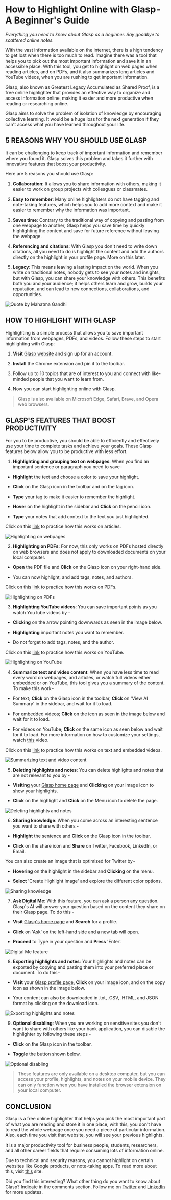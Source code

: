 # How to Highlight Online with Glasp - A Beginner's Guide

_Everything you need to know about Glasp as a beginner. Say goodbye to scattered online notes._

With the vast information available on the internet, there is a high tendency to get lost when there is too much to read. Imagine there was a tool that helps you to pick out the most important information and save it in an accessible place. With this tool, you get to highlight on web pages when reading articles, and on PDFs, and it also summarizes long articles and YouTube videos, when you are rushing to get important information.

Glasp, also known as Greatest Legacy Accumulated as Shared Proof, is a free online highlighter that provides an effective way to organize and access information online, making it easier and more productive when reading or researching online.

Glasp aims to solve the problem of isolation of knowledge by encouraging collective learning. It would be a huge loss for the next generation if they can't access what you have learned throughout your life.

## 5 REASONS WHY YOU SHOULD USE GLASP

It can be challenging to keep track of important information and remember where you found it. Glasp solves this problem and takes it further with innovative features that boost your productivity.

Here are 5 reasons you should use Glasp:

1. **Collaboration**: It allows you to share information with others, making it easier to work on group projects with colleagues or classmates.

2. **Easy to remember**: Many online highlighters do not have tagging and note-taking features, which helps you to add more context and make it easier to remember why the information was important.

3. **Saves time**: Contrary to the traditional way of copying and pasting from one webpage to another, Glasp helps you save time by quickly highlighting the content and save for future reference without leaving the webpage.
4. **Referencing and citations**: With Glasp you don't need to write down citations, all you need to do is highlight the content and add the authors directly on the highlight in your profile page. More on this later.
5. **Legacy**: This means leaving a lasting impact on the world. When you write on traditional notes, nobody gets to see your notes and insights, but with Glasp, you can share your knowledge with others. This benefits both you and your audience; it helps others learn and grow, builds your reputation, and can lead to new connections, collaborations, and opportunities.

![Quote by Mahatma Gandhi](assets/Images/The-future.png)

## HOW TO HIGHLIGHT WITH GLASP

Highlighting is a simple process that allows you to save important information from webpages, PDFs, and videos. Follow these steps to start highlighting with Glasp:

1. **Visit** [Glasp website](https://glasp.co/home) and sign up for an account.

2. **Install** the Chrome extension and pin it to the toolbar.
3. Follow up to 10 topics that are of interest to you and connect with like-minded people that you want to learn from.
4. Now you can start highlighting online with Glasp.

> Glasp is also available on Microsoft Edge, Safari, Brave, and Opera web browsers.

## GLASP'S FEATURES THAT BOOST PRODUCTIVITY

For you to be productive, you should be able to efficiently and effectively use your time to complete tasks and achieve your goals. These Glasp features below allow you to be productive with less effort.

1. **Highlighting and grouping text on webpages**: When you find an important sentence or paragraph you need to save -

- **Highlight** the text and choose a color to save your highlight.

- **Click** on the Glasp icon in the toolbar and on the tag icon.
- **Type** your tag to make it easier to remember the highlight.
- **Hover** on the highlight in the sidebar and **Click** on the pencil icon.
- **Type** your notes that add context to the text you just highlighted.

Click on this [link](https://glasp.co/articles/how-to-highlight-text-on-pages) to practice how this works on articles.

![Highlighting on webpages](assets/Images/Webpages.png)

2. **Highlighting on PDFs**: For now, this only works on PDFs hosted directly on web browsers and does not apply to downloaded documents on your local computer.

- **Open** the PDF file and **Click** on the Glasp icon on your right-hand side.

- You can now highlight, and add tags, notes, and authors.

Click on this [link](https://www.dunwoody.edu/pdfs/Elftmann_Highlighting.pdf) to practice how this works on PDFs.

![Highlighting on PDFs](assets/Images/PDFs.png)

3. **Highlighting YouTube videos**: You can save important points as you watch YouTube videos by -

- **Clicking** on the arrow pointing downwards as seen in the image below.

- **Highlighting** important notes you want to remember.
- Do not forget to add tags, notes, and the author.

Click on this [link](https://www.youtube.com/watch?v=-HrfqfDyqCQ&t=2s) to practice how this works on YouTube.

![Highlighting on YouTube](assets/Images/YouTube.png)

4. **Summarize text and video content**: When you have less time to read every word on webpages, and articles, or watch full videos either embedded or on YouTube, this tool gives you a summary of the content. To make this work -

- For text; **Click** on the Glasp icon in the toolbar, **Click** on 'View AI Summary' in the sidebar, and wait for it to load.

- For embedded videos; **Click** on the icon as seen in the image below and wait for it to load.
- For videos on YouTube; **Click** on the same icon as seen below and wait for it to load.
  For more information on how to customize your settings, watch [this](https://www.youtube.com/watch?v=qLwt-ZY2bDA&t=57s) video.

Click on this [link](https://glasp.co/articles/how-to-highlight-text-on-pages) to practice how this works on text and embedded videos.

![Summarizing text and video content](assets/Images/AI-summary.png)

5. **Deleting highlights and notes**: You can delete highlights and notes that are not relevant to you by -

- **Visiting** your [Glasp home page](https://glasp.co/home) and **Clicking** on your image icon to show your highlights.

- **Click** on the highlight and **Click** on the Menu icon to delete the page.

![Deleting highlights and notes](assets/Images/Deleting.png)

6. **Sharing knowledge**: When you come across an interesting sentence you want to share with others -

- **Highlight** the sentence and **Click** on the Glasp icon in the toolbar.

- **Click** on the share icon and **Share** on Twitter, Facebook, LinkedIn, or Email.

You can also create an image that is optimized for Twitter by -

- **Hovering** on the highlight in the sidebar and **Clicking** on the menu.

- **Select** 'Create Highlight Image' and explore the different color options.

![Sharing knowledge](assets/Images/Share.png)

7. **Ask Digital Me**: With this feature, you can ask a person any question. Glasp's AI will answer your question based on the content they share on their Glasp page. To do this -

- **Visit** [Glasp's home page](https://glasp.co/home) and **Search** for a profile.

- **Click** on 'Ask' on the left-hand side and a new tab will open.
- **Proceed** to Type in your question and **Press** 'Enter'.

![Digital Me feature](assets/Images/Digital-me.png)

8. **Exporting highlights and notes**: Your highlights and notes can be exported by copying and pasting them into your preferred place or document. To do this -

- **Visit** your [Glasp profile page](https://glasp.co/home), **Click** on your image icon, and on the copy icon as shown in the image below.

- Your content can also be downloaded in .txt, .CSV, .HTML, and JSON format by clicking on the download icon.

![Exporting highlights and notes](assets/Images/Download.png)

9. **Optional disabling**: When you are working on sensitive sites you don't want to share with others like your bank application, you can disable the highlighter by following these steps -

- **Click** on the Glasp icon in the toolbar.

- **Toggle** the button shown below.

![Optional disabling](assets/Images/optional.png)

> These features are only available on a desktop computer, but you can access your profile, highlights, and notes on your mobile device. They can only function when you have installed the browser extension on your local computer.

## CONCLUSION

Glasp is a free online highlighter that helps you pick the most important part of what you are reading and store it in one place, with this, you don't have to read the whole webpage once you need a piece of particular information. Also, each time you visit that website, you will see your previous highlights.

It is a major productivity tool for business people, students, researchers, and all other career fields that require consuming lots of information online.

Due to technical and security reasons, you cannot highlight on certain websites like Google products, or note-taking apps. To read more about this, visit [this](https://blog.glasp.co/disabled-domains/) site.

Did you find this interesting? What other thing do you want to know about Glasp? Indicate in the comments section.
Follow me on [Twitter](https://twitter.com/EdikanVickie) and [LinkedIn](https://www.linkedin.com/in/victoria-johnson-30495a197/) for more updates.
